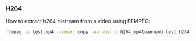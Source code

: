 ### H264

How to extract h264 bistream from a video using FFMPEG:

```bash
ffmpeg -i test.mp4 -vcodec copy -an -bsf:v h264_mp4toannexb test.h264
```

